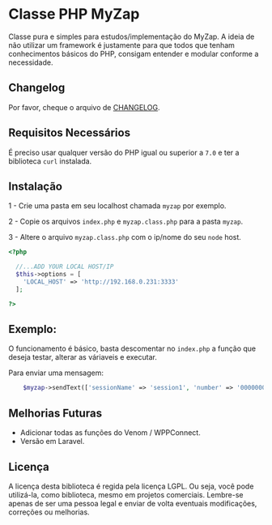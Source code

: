 Classe PHP MyZap
========

Classe pura e simples para estudos/implementação do MyZap. 
A ideia de não utilizar um framework é justamente para que todos que tenham conhecimentos básicos do PHP, consigam entender e modular conforme a necessidade.

## Changelog

Por favor, cheque o arquivo de [CHANGELOG](CHANGELOG.md).

## Requisitos Necessários

É preciso usar qualquer versão do PHP igual ou superior a `7.0` e ter a biblioteca `curl` instalada.

## Instalação

1 - Crie uma pasta em seu localhost chamada `myzap` por exemplo.

2 - Copie os arquivos `index.php` e `myzap.class.php` para a pasta `myzap`.

3 - Altere o arquivo `myzap.class.php` com o ip/nome do seu `node` host.

```php
<?php

  //...ADD YOUR LOCAL HOST/IP
  $this->options = [
    'LOCAL_HOST' => 'http://192.168.0.231:3333'
  ];

?>
```

## Exemplo: 
O funcionamento é básico, basta descomentar no `index.php` a função que deseja testar, alterar as váriaveis e executar.

Para enviar uma mensagem:
```php
    $myzap->sendText(['sessionName' => 'session1', 'number' => '0000000000000', 'text' => 'Funciona mesmo!!!']);
```

## Melhorias Futuras

- Adicionar todas as funções do Venom / WPPConnect.
- Versão em Laravel.

## Licença

A licença desta biblioteca é regida pela licença LGPL. Ou seja, você pode utilizá-la, como biblioteca, mesmo em projetos comerciais.
Lembre-se apenas de ser uma pessoa legal e enviar de volta eventuais modificações, correções ou melhorias.
